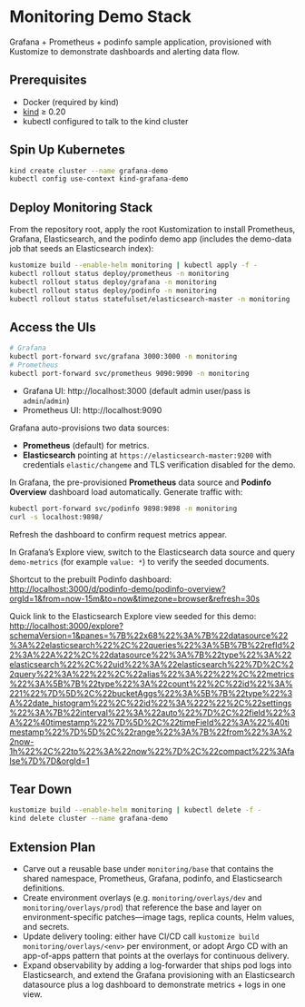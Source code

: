 # Monitoring Demo Stack

Grafana + Prometheus + podinfo sample application, provisioned with Kustomize to demonstrate dashboards and alerting data flow.

## Prerequisites
- Docker (required by kind)
- [kind](https://kind.sigs.k8s.io/) ≥ 0.20
- kubectl configured to talk to the kind cluster

## Spin Up Kubernetes
```bash
kind create cluster --name grafana-demo
kubectl config use-context kind-grafana-demo
```

## Deploy Monitoring Stack
From the repository root, apply the root Kustomization to install Prometheus, Grafana, Elasticsearch, and the podinfo demo app (includes the demo-data job that seeds an Elasticsearch index):
```bash
kustomize build --enable-helm monitoring | kubectl apply -f -
kubectl rollout status deploy/prometheus -n monitoring
kubectl rollout status deploy/grafana -n monitoring
kubectl rollout status deploy/podinfo -n monitoring
kubectl rollout status statefulset/elasticsearch-master -n monitoring
```

## Access the UIs
```bash
# Grafana
kubectl port-forward svc/grafana 3000:3000 -n monitoring
# Prometheus
kubectl port-forward svc/prometheus 9090:9090 -n monitoring
```
- Grafana UI: http://localhost:3000 (default admin user/pass is `admin`/`admin`)
- Prometheus UI: http://localhost:9090

Grafana auto-provisions two data sources:
- **Prometheus** (default) for metrics.
- **Elasticsearch** pointing at `https://elasticsearch-master:9200` with credentials `elastic/changeme` and TLS verification disabled for the demo.

In Grafana, the pre-provisioned **Prometheus** data source and **Podinfo Overview** dashboard load automatically. Generate traffic with:
```bash
kubectl port-forward svc/podinfo 9898:9898 -n monitoring 
curl -s localhost:9898/ 
```
Refresh the dashboard to confirm request metrics appear.

In Grafana’s Explore view, switch to the Elasticsearch data source and query `demo-metrics` (for example `value: *`) to verify the seeded documents.

Shortcut to the prebuilt Podinfo dashboard: [http://localhost:3000/d/podinfo-demo/podinfo-overview?orgId=1&from=now-15m&to=now&timezone=browser&refresh=30s](http://localhost:3000/d/podinfo-demo/podinfo-overview?orgId=1&from=now-15m&to=now&timezone=browser&refresh=30s)

Quick link to the Elasticsearch Explore view seeded for this demo: [http://localhost:3000/explore?schemaVersion=1&panes=%7B%22x68%22%3A%7B%22datasource%22%3A%22elasticsearch%22%2C%22queries%22%3A%5B%7B%22refId%22%3A%22A%22%2C%22datasource%22%3A%7B%22type%22%3A%22elasticsearch%22%2C%22uid%22%3A%22elasticsearch%22%7D%2C%22query%22%3A%22%22%2C%22alias%22%3A%22%22%2C%22metrics%22%3A%5B%7B%22type%22%3A%22count%22%2C%22id%22%3A%221%22%7D%5D%2C%22bucketAggs%22%3A%5B%7B%22type%22%3A%22date_histogram%22%2C%22id%22%3A%222%22%2C%22settings%22%3A%7B%22interval%22%3A%22auto%22%7D%2C%22field%22%3A%22%40timestamp%22%7D%5D%2C%22timeField%22%3A%22%40timestamp%22%7D%5D%2C%22range%22%3A%7B%22from%22%3A%22now-1h%22%2C%22to%22%3A%22now%22%7D%2C%22compact%22%3Afalse%7D%7D&orgId=1](http://localhost:3000/explore?schemaVersion=1&panes=%7B%22x68%22%3A%7B%22datasource%22%3A%22elasticsearch%22%2C%22queries%22%3A%5B%7B%22refId%22%3A%22A%22%2C%22datasource%22%3A%7B%22type%22%3A%22elasticsearch%22%2C%22uid%22%3A%22elasticsearch%22%7D%2C%22query%22%3A%22%22%2C%22alias%22%3A%22%22%2C%22metrics%22%3A%5B%7B%22type%22%3A%22count%22%2C%22id%22%3A%221%22%7D%5D%2C%22bucketAggs%22%3A%5B%7B%22type%22%3A%22date_histogram%22%2C%22id%22%3A%222%22%2C%22settings%22%3A%7B%22interval%22%3A%22auto%22%7D%2C%22field%22%3A%22%40timestamp%22%7D%5D%2C%22timeField%22%3A%22%40timestamp%22%7D%5D%2C%22range%22%3A%7B%22from%22%3A%22now-1h%22%2C%22to%22%3A%22now%22%7D%2C%22compact%22%3Afalse%7D%7D&orgId=1)

## Tear Down
```bash
kustomize build --enable-helm monitoring | kubectl delete -f -
kind delete cluster --name grafana-demo
```

## Extension Plan
- Carve out a reusable base under `monitoring/base` that contains the shared namespace, Prometheus, Grafana, podinfo, and Elasticsearch definitions.
- Create environment overlays (e.g. `monitoring/overlays/dev` and `monitoring/overlays/prod`) that reference the base and layer on environment-specific patches—image tags, replica counts, Helm values, and secrets.
- Update delivery tooling: either have CI/CD call `kustomize build monitoring/overlays/<env>` per environment, or adopt Argo CD with an app-of-apps pattern that points at the overlays for continuous delivery.
- Expand observability by adding a log-forwarder that ships pod logs into Elasticsearch, and extend the Grafana provisioning with an Elasticsearch datasource plus a log dashboard to demonstrate metrics + logs in one view.
